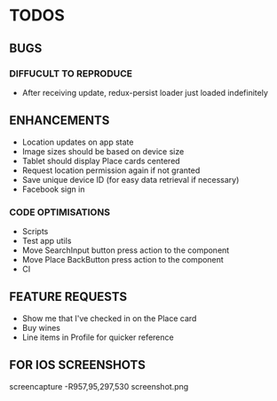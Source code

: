 # TODOS

## BUGS

### DIFFUCULT TO REPRODUCE

- After receiving update, redux-persist loader just loaded indefinitely

## ENHANCEMENTS

- Location updates on app state
- Image sizes should be based on device size
- Tablet should display Place cards centered
- Request location permission again if not granted
- Save unique device ID (for easy data retrieval if necessary)
- Facebook sign in

### CODE OPTIMISATIONS

- Scripts
- Test app utils
- Move SearchInput button press action to the component
- Move Place BackButton press action to the component
- CI

## FEATURE REQUESTS

- Show me that I've checked in on the Place card
- Buy wines
- Line items in Profile for quicker reference

## FOR IOS SCREENSHOTS

screencapture -R957,95,297,530 screenshot.png
